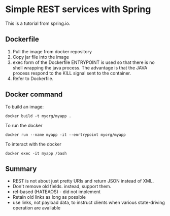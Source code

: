 # Simple REST services with Spring
This is a tutorial from spring.io. 

## Dockerfile
1. Pull the image from docker repository
2. Copy jar file into the image
3. exec form of the Dockerfile ENTRYPOINT is used so that there is no shell wrapping the java process. The advantage 
is that the JAVA process respond to the KILL signal sent to the container.
4. Refer to Dockerfile.

## Docker command
To build an image:

`docker build -t myorg/myapp .`

To run the docker

`docker run --name myapp -it --enrtrypoint myorg/myapp`

To interact with the docker

`docker exec -it myapp /bash`

## Summary
- REST is not about just pretty URIs and return JSON instead of XML.
- Don't remove old fields. instead, support them.
- rel-based (HATEAOS) - did not implement
- Retain old links as long as possible
- use links, not payload data, to instruct clients when various state-driving operation are available
